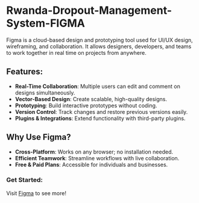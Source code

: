 # Rwanda-Dropout-Management-System-FIGMA
Figma is a cloud-based design and prototyping tool used for UI/UX design, wireframing, and collaboration. It allows designers, developers, and teams to work together in real time on projects from anywhere.

## Features:
- **Real-Time Collaboration**: Multiple users can edit and comment on designs simultaneously.
- **Vector-Based Design**: Create scalable, high-quality designs.
- **Prototyping**: Build interactive prototypes without coding.
- **Version Control**: Track changes and restore previous versions easily.
- **Plugins & Integrations**: Extend functionality with third-party plugins.

## Why Use Figma?
- **Cross-Platform**: Works on any browser; no installation needed.
- **Efficient Teamwork**: Streamline workflows with live collaboration.
- **Free & Paid Plans**: Accessible for individuals and businesses.

### Get Started:
Visit [Figma]([https://www.figma.com/](https://www.figma.com/design/iteHBHTWZpZcGYDMW4NMNV/Droupout?node-id=12-10&t=GGHDWFfIBbAUE6XN-1)) to see more!

